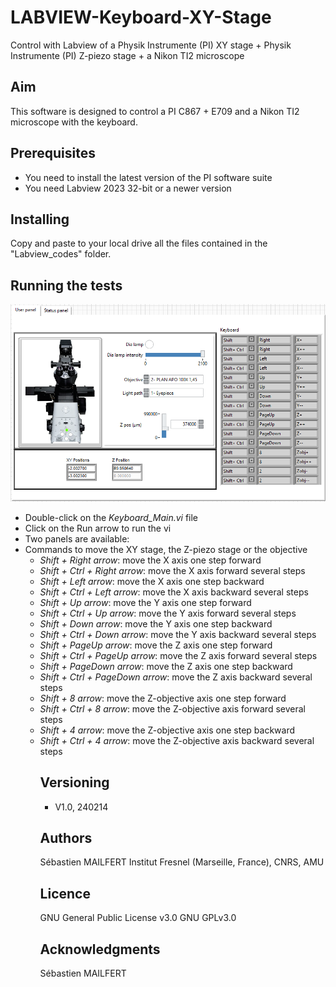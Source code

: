 # LABVIEW-Keyboard-XY-Stage
Control with Labview of a Physik Instrumente (PI) XY stage + Physik Instrumente (PI) Z-piezo stage + a Nikon TI2 microscope


## Aim
This software is designed to control a PI C867 + E709 and a Nikon TI2 microscope with the keyboard.

## Prerequisites

<ul>
<li> You need to install the latest version of the PI software suite</li>
<li> You need Labview 2023 32-bit or a newer version</li>
</ul>

## Installing
Copy and paste to your local drive all the files contained in the "Labview_codes" folder.

## Running the tests


![image](https://github.com/MAILFERT-Sebastien/LABVIEW-Keyboard-XY-Stage-NikonTI2/blob/main/Images/GUI.PNG) 

<ul>
<li> Double-click on the <i>Keyboard_Main.vi</i> file</li>
<li> Click on the Run arrow to run the vi</li>
<li> Two panels are available:</li>
<li> Commands to move the XY stage, the Z-piezo stage or the objective
<ul>
	<li> <i>Shift + Right arrow</i>: move the X axis one step forward</li>
	<li> <i>Shift + Ctrl + Right arrow</i>: move the X axis forward several steps</li>
	<li> <i>Shift + Left arrow</i>: move the X axis one step backward</li>
	<li> <i>Shift + Ctrl + Left arrow</i>: move the X axis backward several steps</li>
	<li> <i>Shift + Up arrow</i>: move the Y axis one step forward</li>
	<li> <i>Shift + Ctrl + Up arrow</i>: move the Y axis forward several steps</li>
	<li> <i>Shift + Down arrow</i>: move the Y axis one step backward</li>
	<li> <i>Shift + Ctrl + Down arrow</i>: move the Y axis backward several steps</li>
	<li> <i>Shift + PageUp arrow</i>: move the Z axis one step forward</li>
	<li> <i>Shift + Ctrl + PageUp arrow</i>: move the Z axis forward several steps</li>
	<li> <i>Shift + PageDown arrow</i>: move the Z axis one step backward</li>
	<li> <i>Shift + Ctrl + PageDown arrow</i>: move the Z axis backward several steps</li>
	<li> <i>Shift + 8 arrow</i>: move the Z-objective axis one step forward</li>
	<li> <i>Shift + Ctrl + 8 arrow</i>: move the Z-objective axis forward several steps</li>
	<li> <i>Shift + 4 arrow</i>: move the Z-objective axis one step backward</li>
	<li> <i>Shift + Ctrl + 4 arrow</i>: move the Z-objective axis backward several steps</li>
	<ul></li>
</ul>





## Versioning

<ul>
<li> V1.0, 240214</li>
</ul>


## Authors
Sébastien MAILFERT
Institut Fresnel (Marseille, France), CNRS, AMU

## Licence
GNU General Public License v3.0
GNU GPLv3.0

## Acknowledgments
Sébastien MAILFERT
